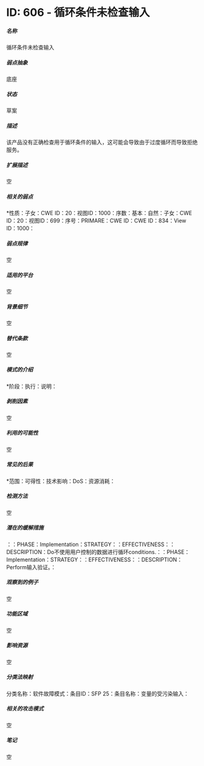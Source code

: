 # ID: 606 - 循环条件未检查输入
<h5>名称</h5>循环条件未检查输入
<h5>弱点抽象</h5>底座
<h5>状态</h5>草案
<h5>描述</h5>该产品没有正确检查用于循环条件的输入，这可能会导致由于过度循环而导致拒绝服务。
<h5>扩展描述</h5>空
<h5>相关的弱点</h5>*性质：子女：CWE ID：20：视图ID：1000：序数：基本：自然：子女：CWE ID：20：视图ID：699：序号：PRIMARE：CWE ID：CWE ID：834：View ID：1000：
<h5>弱点规律</h5>空
<h5>适用的平台</h5>空
<h5>背景细节</h5>空
<h5>替代条款</h5>空
<h5>模式的介绍</h5>*阶段：执行：说明：
<h5>剥削因素</h5>空
<h5>利用的可能性</h5>空
<h5>常见的后果</h5>*范围：可得性：技术影响：DoS：资源消耗：
<h5>检测方法</h5>空
<h5>潜在的缓解措施</h5>：：PHASE：Implementation：STRATEGY：：EFFECTIVENESS：：DESCRIPTION：Do不使用用户控制的数据进行循环conditions.：：PHASE：Implementation：STRATEGY：：EFFECTIVENESS：：DESCRIPTION：Perform输入验证。：
<h5>观察到的例子</h5>空
<h5>功能区域</h5>空
<h5>影响资源</h5>空
<h5>分类法映射</h5>分类名称：软件故障模式：条目ID：SFP 25：条目名称：变量的受污染输入：
<h5>相关的攻击模式</h5>空
<h5>笔记</h5>空

